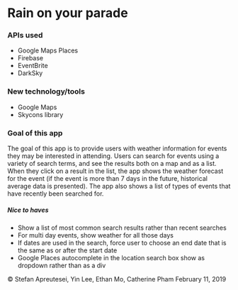 # Rain on your parade

### APIs used
* Google Maps Places
* Firebase
* EventBrite
* DarkSky

### New technology/tools
* Google Maps
* Skycons library

### Goal of this app
The goal of this app is to provide users with weather information for events they may be interested in attending. Users can search for events using a variety of search terms, and see the results both on a map and as a list. When they click on a result in the list, the app shows the weather forecast for the event (if the event is more than 7 days in the future, historical average data is presented). The app also shows a list of types of events that have recently been searched for.

##### Nice to haves
* Show a list of most common search results rather than recent searches
* For multi day events, show weather for all those days
* If dates are used in the search, force user to choose an end date that is the same as or after the start date
* Google Places autocomplete in the location search box show as dropdown rather than as a div

© Stefan Apreutesei, Yin Lee, Ethan Mo, Catherine Pham
February 11, 2019
